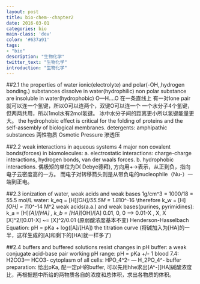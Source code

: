 ```yaml
---
layout: post
title: bio-chem--chapter2
date: 2016-03-01
categories: bio
main-class: 'dev'
color: '#637a91'
tags:
- "bio"
description: "生物化学"
twitter_text: "生物化学"
introduction: "生物化学"
---
```


##2.1 the properties of water
ionic(electrolyte) and polar(-OH,,hydrogen bonding.) substances dissolve in water(hydrophilic)
non polar substance are insoluble in water(hydrophobic)
O—H….O 在一条直线上
有一对lone pair就可以连一个氢键，所以O可以连两个，双键O可以连一个
一个水分子4个氢键，但两两共用，所以1mol水有2mol氢键。
冰中水分子间的距离更小所以氢键能量更大。
the hydrophobic effect is critical for the folding of proteins and the self-assembly of biological membranes.
detergents: amphipathic substances 两性物质 Osmotic Pressure 渗透压

##2.2 weak interactions in aqueous systems
4 major non covalent bonds(forces) in biomolecules:
a. electrostatic interactions: charge-charge interactions, hydrogen bonds, van der waals forces.
b. hydrophobic interactions.
偶极矩的单位为D( Debye德拜), 方向用+->表示，从正到负，指向电子云密度高的一方。
而电子对转移箭头则是从带负电的nucleophile（Nu-）一端到正电。

##2.3 ionization of water, weak acids and weak bases
1g/cm^3 = 1000/18 = 55.5 mol/L
water: k_eq = [H]*[OH]/55.5M = 1.8*10^-16 \therefore k_w = [H]*[OH] = 1*10^-14 M^2
weak acids(a.a.) and weak bases(purines, pyrimidines):
k_a = [H]*[A]/[HA]  ,  k_b = [HA]*[OH]/[A]
0.01, 0, 0 —> 0.01-X , X, X   [X]^2/[0.01-X] ~= [X]^2/0.01 (原弱酸浓度基本不变)
Henderson-Hasselbach Equation: pH = pKa + log([A]/[HA])
the titration curve (将碱加入为[HA]的一半，这样生成的[A]和剩下的[HA]就一样多了)

##2.4 buffers and buffered solutions resist changes in pH
buffer: a weak conjugate acid-base pair
working pH range: pH = pKa +/- 1
blood 7.4: H2CO3— HCO3-
cytoplasm of all cells: HPO_4^2- — H_2PO_4^-
buffer preparation: 给出pKa, 配一定pH的buffer, 可以先用hhe求出[A^-][HA]碱酸浓度比，再根据题中所给的两物质各自的浓度和总体积，求出各物质的体积。